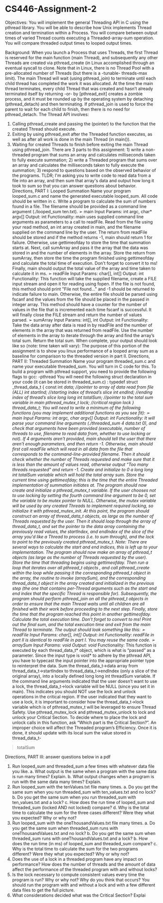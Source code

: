 # CS446-Assignment-2

Objectives: You will implement the general Threading API in C using the pthread library. You
will be able to describe how Unix implements Thread creation and termination within a Process.
You will compare between output times of varied Thread counts executing a Threaded-array-sum
operation. You will compare threaded output times to looped output times.

Background:
When you launch a Process that uses Threads, the first Thread is reserved for the main function
(main Thread), and subsequently any other Threads are created via pthread_create (in Linux
accomplished through an eventual syscall to clone. Note that in Linux, there is no Thread Pool with
a pre-allocated number of Threads (but there is a -tunable- threads-max limit).
The main Thread will wait (using pthread_join) to terminate until each child thread has
completed the work it was allocated. At the time the main thread terminates, every child Thread that
was created and hasn’t already terminated itself by returning -or- by [pthread_exit] creates a
zombie process, and it must be rounded up by the operating system by detaching
(pthread_detach) and then terminating. If pthread_join is used to force the parent to
wait for each child to finish, then there is no need for pthread_detach.
The Thread API involves:
1) Calling pthread_create and passing the (pointer) to the function that the created Thread
should execute.
2) Exiting by using pthread_exit after the Threaded function executes, as well as after all work is
done in the main Thread (in main()).
3) Waiting for created Threads to finish before exiting the main Thread using pthread_join.
There are 3 parts to this assignment: 1) write a non-threaded program that sums an array and
calculates milliseconds taken to fully execute summation; 2) write a Threaded program that sums
over an array and calculates the milliseconds taken to fully execute the summation; 3) respond to
questions based on the observed behavior of the programs.
TLDR; I'm asking you to write code to read data from a file into an array, and then sum that array's
data and output how long it took to sum so that you can answer questions about behavior.
Directions, PART I: Looped Summation
Name your program looped_sum.c and name the generated executable looped_sum. All
code should be written in c. Write a program to calculate the sum of numbers found in a file. The
filename should be provided as a command line argument (./looped_sum ten.txt).
➢ main
Input Params: int argc, char* argv[]
Output: int
Functionality: main uses supplied command line arguments as parameters to a call to
readFile. Read from the file using your read method, an int array created in main, and the
filename supplied on the command line by the user. The return from readFile should be
stored and if the method returns -1, main should return 1 for failure. Otherwise, use
gettimeofday to store the time that summation starts at. Next, call sumArray and pass it
the array that the data was stored in and the number of elements in the array. Store the return
from sumArray, then store the time the program finished using gettimeofday and
calculate the total time of execution. Don't forget to convert it to ms!
Finally, main should output the total value of the array and time taken to calculate it in ms.
➢ readFile
Input Params: char[], int[]
Output: int
Functionality: This function will take the supplied filename, create a FILE input stream and open
it for reading using fopen. If the file is not found, this method should print "File not
found..." and -1 should be returned to indicate failure to main. Otherwise, the entire file
should be parsed using fscanf and the values from the file should be placed in the passed in
integer array. This method should have a counter for the number of values in the file that is
incremented each time fscanf is successful. It will finally close the FILE stream and return the
number of values parsed.
➢ sumArray
Input Params: int[], int
Output: int
Functionality: Take the data array after data is read in by readFile and the number of elements
in the array that was returned from readFile. Use the number of elements in the array to
iterate through the array and find the array’s total sum. Return the total sum.
When complete, your output should look like so (note: time taken will vary):
The purpose of this portion of the assignment is to show you linux performance of a looped array
sum as a baseline for comparison to the threaded version in part II.
Directions, PART II: Threaded Summation
Name your program threaded_sum.c and name your executable threaded_sum. You will
turn in C code for this. To build a program with pthread support, you need to provide the
following flags to gcc: -pthread
You will need the following struct declaration in your code (it can be stored in
threaded_sum.c) :
typedef struct _thread_data_t {
const int *data; //pointer to array of data read from file (ALL)
int startInd; //starting index of thread’s slice
int endInd; //ending index of thread’s slice
long long int *totalSum; //pointer to the total sum variable in main
pthread_mutex_t *lock; //critical region lock
} thread_data_t;
You will need to write a minimum of the following functions (you may implement additional
functions as you see fit):
➢ main
Input Params: int argc, char* argv[]
Output: int
Functionality: It will parse your command line arguments (./threaded_sum 4 data.txt
0), and check that arguments have been provided (executable, number of threads to use,
filename to read data from, whether to use locking or not). If 4 arguments aren't provided,
main should tell the user that there aren't enough parameters, and then return -1.
Otherwise, main should first call readFile which will read in all data from the file that
corresponds to the command-line-provided filename.
Then it should check whether the number of Threads requested and make sure that it is less
than the amount of values read, otherwise output “Too many threads requested” and return -1.
Create and initialize to 0 a long long int totalSum variable which will hold the total
array sum. Store the current time using gettimeofday; this is the time that the entire
Threaded implementation of summation initiates at. The program should now create and
initialize a pthread_mutex_t variable. If the user chooses not to use locking by setting the
fourth command line argument to be 0, set the variable to be mutex pointer to NULL.
Otherwise, the mutex variable will be used by any created Threads to implement required
locking, so initialize it with pthread_mutex_init.
At this point, the program should construct an array of thread_data_t objects, as large as
the number of Threads requested by the user. Then it should loop through the array of
thread_data_t, and set the pointer to the data array containing the previously read values,
the startIndex, and endIndex of the slice of the array you'd like a Thread to process (i.e.
to sum through), and the lock to point to the previously created pthread_mutex_t. Note:
There are several ways to calculate the start and end indices, this is left up to your
implementation.
The program should now make an array of pthread_t objects (as large as the number of
Threads requested by the user). Store the time that threading begins using gettimeofday.
Then run a loop that iterates over all pthread_t objects , and call pthread_create within
the loop while passing it the corresponding pthread_t object in the array, the routine to
invoke (arraySum), and the corresponding thread_data_t object in the array created and
initialized in the previous step (the one that contains per-Thread arguments such as the start and
end index that the specific Thread is responsible for).
Subsequently, the program should perform pthread_join on all the pthread_t objects in
order to ensure that the main Thread waits until all children are all finished with their work before
proceeding to the next step.
Finally, store the time that the program reached this point in another gettimeofday.
Calculate the total execution time. Don’t forget to convert to ms! Print out
the final sum, and the total execution time and exit from the main Thread to terminate. The
output should look something like this:
➢ readFile
Input Params: char[], int[]
Output: int
Functionality: readFile in part II is identical to readFile in part I. You may reuse the same code.
➢ arraySum
Input Params: void*
Output: void*
Functionality: This function is executed by each thread_data_t* object, which is what is
“passed” as a parameter. Since the input type is void* to adhere by the pthread API, you have
to typecast the input pointer into the appropriate pointer type to reinterpret the data.
Sum the thread_data_t->data array from thread_data_t->startIndex to
thread_data_t->endIndex (only a slice of the original array), into a locally defined long
long int threadSum variable. If the command line arguments indicated that the user
doesn’t want to use a lock, the thread_data_t->lock variable will be NULL (since you set it
in main). This indicates you should NOT use the lock and unlock operations in the critical
region. If the user indicated that they want to use a lock, it is important to consider how the
thread_data_t->lock variable which is of pthread_mutex_t will be leveraged to ensure
Thread Safety. Use pthread_mutex_lock and pthread_mutex_unlock to lock and
unlock your Critical Section. To decide where to place the lock and unlock calls in this function,
ask “Which part is the Critical Section?”. An improper choice will affect the Threaded program’s
Efficiency.
Once it is done, it should update with its local sum the value stored in thread_data_t-
>totalSum

Directions, PART III: answer questions below in a pdf
1. Run looped_sum and threaded_sum a few times with whatever data file you like.
a. What output is the same when a program with the same data is run many times? Explain.
b. What output changes when a program is run with the same data many times? Explain.
2. Run looped_sum with the tenValues.txt file many times.
a. Do you get the same sum when you run threaded_sum with ten_values.txt and no lock?
b. Do you get the same sum when you run threaded_sum with ten_values.txt and a lock?
c. How does the run time of looped_sum and threaded_sum (locked AND not locked) compare?
d. Why is the total time to calculate the sum for the three cases different? Were they what you
expected? Why or why not?
3. Run looped_sum with the oneThousandValues.txt file many times.
a. Do you get the same sum when threaded_sum runs with oneThousandValues.txt and no lock?
b. Do you get the same sum when threaded_sum runs with oneThousandValues.txt and a lock?
b. How does the run time (in ms) of looped_sum and threaded_sum compare?
c. Why is the total time to calculate the sum for the two programs different? Were they what you
expected? Why or why not?
4. Does the use of a lock in a threaded program have any impact on performance? How
does the number of threads and the amount of data affect the performance of the threaded
program with and without locks?
5. Is the lock necessary to compute consistent values every time the program is run? Why or
why not? Why do you think that occurs? You should run the program with and without a lock
and with a few different data files to get the full picture.
6. What considerations decided what was the Critical Section? Explai
